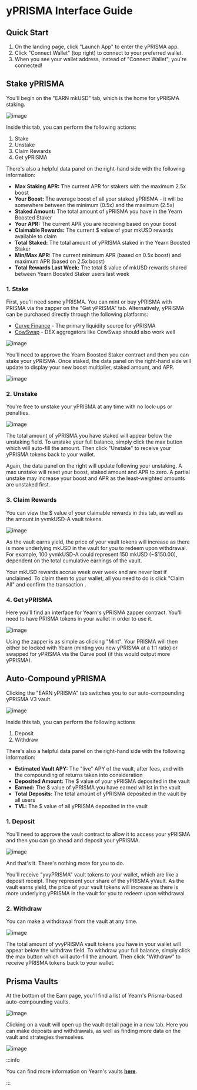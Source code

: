 # yPRISMA Interface Guide

## Quick Start

1. On the landing page, click "Launch App" to enter the yPRISMA app.
2. Click "Connect Wallet" (top right) to connect to your preferred wallet.
3. When you see your wallet address, instead of "Connect Wallet", you're connected!

## Stake yPRISMA

You'll begin on the "EARN mkUSD" tab, which is the home for yPRISMA staking.

![image](/img/guides/yPRISMA/screen-1.png)

Inside this tab, you can perform the following actions:

1. Stake
2. Unstake
3. Claim Rewards
4. Get yPRISMA

There's also a helpful data panel on the right-hand side with the following information:

* **Max Staking APR:** The current APR for stakers with the maximum 2.5x boost
* **Your Boost:** The average boost of all your staked yPRISMA - it will be somewhere between the minimum (0.5x) and the maximum (2.5x)
* **Staked Amount:** The total amount of yPRISMA you have in the Yearn Boosted Staker
* **Your APR:** The current APR you are receiving based on your boost
* **Claimable Rewards:** The current $ value of your mkUSD rewards available to claim
* **Total Staked:** The total amount of yPRISMA staked in the Yearn Boosted Staker
* **Min/Max APR:** The current minimum APR (based on 0.5x boost) and maximum APR (based on 2.5x boost)
* **Total Rewards Last Week:** The total $ value of mkUSD rewards shared between Yearn Boosted Staker users last week

### 1. Stake

First, you'll need some yPRISMA. You can mint or buy yPRISMA with PRISMA via the zapper on the "Get yPRISMA" tab. Alternatively, yPRISMA can be purchased directly through the following platforms:

* [Curve Finance](https://curve.finance/#/ethereum/swap?from=0xeeeeeeeeeeeeeeeeeeeeeeeeeeeeeeeeeeeeeeee&to=0xe3668873d944e4a949da05fc8bde419eff543882) - The primary liquidity source for yPRISMA
* [CowSwap](https://swap.cow.fi/#/1/swap/ETH/YPRISMA) - DEX aggregators like CowSwap should also work well

![image](/img/guides/yPRISMA/stake-1.png)

You'll need to approve the Yearn Boosted Staker contract and then you can stake your yPRISMA. Once staked, the data panel on the right-hand side will update to display your new boost multiplier, staked amount, and APR.

![image](/img/guides/yPRISMA/data-panel-1.png)

### 2. Unstake

You're free to unstake your yPRISMA at any time with no lock-ups or penalties.

![image](/img/guides/yPRISMA/unstake-1.png)

The total amount of yPRISMA you have staked will appear below the unstaking field. To unstake your full balance, simply click the max button which will auto-fill the amount. Then click "Unstake" to receive your yPRISMA tokens back to your wallet.

Again, the data panel on the right will update following your unstaking. A max unstake will reset your boost, staked amount and APR to zero. A partial unstake may increase your boost and APR as the least-weighted amounts are unstaked first.

### 3. Claim Rewards

You can view the $ value of your claimable rewards in this tab, as well as the amount in yvmkUSD-A vault tokens.

![image](/img/guides/yPRISMA/claim-1.png)

As the vault earns yield, the price of your vault tokens will increase as there is more underlying mkUSD in the vault for you to redeem upon withdrawal. For example, 100 yvmkUSD-A could represent 150 mkUSD (~$150.00), dependent on the total cumulative earnings of the vault.

Your mkUSD rewards accrue week over week and are never lost if unclaimed. To claim them to your wallet, all you need to do is click "Claim All" and confirm the transaction .

### 4. Get yPRISMA

Here you'll find an interface for Yearn's yPRISMA zapper contract. You'll need to have PRISMA tokens in your wallet in order to use it.

![image](/img/guides/yPRISMA/zap-1.png)

Using the zapper is as simple as clicking "Mint". Your PRISMA will then either be locked with Yearn (minting you new yPRISMA at a 1:1 ratio) or swapped for yPRISMA via the Curve pool (if this would output more yPRISMA).

## Auto-Compound yPRISMA

Clicking the "EARN yPRISMA" tab switches you to our auto-compounding yPRISMA V3 vault.

![image](/img/guides/yPRISMA/auto-comp-screen-1.png)

Inside this tab, you can perform the following actions

1. Deposit
2. Withdraw

There's also a helpful data panel on the right-hand side with the following information:

* **Estimated Vault APY:** The "live" APY of the vault, after fees, and with the compounding of returns taken into consideration
* **Deposited Amount:** The $ value of your yPRISMA deposited in the vault
* **Earned:** The $ value of yPRISMA you have earned whilst in the vault
* **Total Deposits:** The total amount of yPRISMA deposited in the vault by all users
* **TVL:** The $ value of all yPRISMA deposited in the vault

### 1. Deposit

You'll need to approve the vault contract to allow it to access your yPRISMA and then you can go ahead and deposit your yPRISMA.

![image](/img/guides/yPRISMA/auto-comp-deposit-1.png)

And that's it. There's nothing more for you to do.

You'll receive "yvyPRISMA" vault tokens to your wallet, which are like a deposit receipt. They represent your share of the yPRISMA yVault. As the vault earns yield, the price of your vault tokens will increase as there is more underlying yPRISMA in the vault for you to redeem upon withdrawal.

### 2. Withdraw

You can make a withdrawal from the vault at any time.

![image](/img/guides/yPRISMA/auto-comp-withdraw.png)

The total amount of yvyPRISMA vault tokens you have in your wallet will appear below the withdraw field. To withdraw your full balance, simply click the max button which will auto-fill the amount. Then click "Withdraw" to receive yPRISMA tokens back to your wallet.

## Prisma Vaults

At the bottom of the Earn page, you'll find a list of Yearn's Prisma-based auto-compounding vaults.

![image](/img/guides/yPRISMA/vaults-list.png)

Clicking on a vault will open up the vault detail page in a new tab. Here you can make deposits and withdrawals, as well as finding more data on the vault and strategies themselves.

![image](/img/guides/yPRISMA/vault-factory.png)

:::info

You can find more information on Yearn's vaults [**here**](https://docs.yearn.fi/getting-started/products/yvaults/overview).

:::
